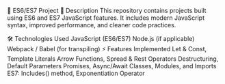 🚀 ES6/ES7 Project
📌 Description
This repository contains projects built using ES6 and ES7 JavaScript features. It includes modern JavaScript syntax, improved performance, and cleaner code practices.

🛠 Technologies Used
JavaScript (ES6/ES7)
Node.js (if applicable)
Webpack / Babel (for transpiling)
⚡ Features Implemented
Let & Const, Template Literals
Arrow Functions, Spread & Rest Operators
Destructuring, Default Parameters
Promises, Async/Await
Classes, Modules, and Imports
ES7: Includes() method, Exponentiation Operator
